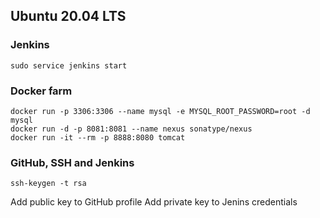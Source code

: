 ## Ubuntu 20.04 LTS


### Jenkins
```
sudo service jenkins start
```

### Docker farm
```
docker run -p 3306:3306 --name mysql -e MYSQL_ROOT_PASSWORD=root -d mysql
docker run -d -p 8081:8081 --name nexus sonatype/nexus
docker run -it --rm -p 8888:8080 tomcat
```

### GitHub, SSH and Jenkins
```
ssh-keygen -t rsa

```
Add public key to GitHub profile
Add private key to Jenins credentials

